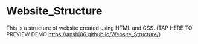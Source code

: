 # Website_Structure
This is a structure of website created using HTML and CSS.
(TAP HERE TO PREVIEW DEMO   https://anshi06.github.io/Website_Structure/)
